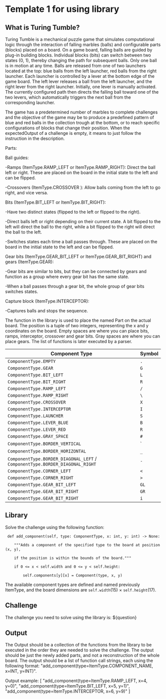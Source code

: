 # Template 1 for using library
## What is Turing Tumble?
Turing Tumble is a mechanical puzzle game that simulates computational logic through the interaction of falling marbles (balls) and configurable parts (blocks) placed on a board.
On a game board, falling balls are guided by plug-in building blocks. Individual blocks (bits) can switch between two states (0, 1), thereby changing the path for subsequent balls. Only one ball is in motion at any time. Balls are released from one of two launchers located at the top: blue balls from the left launcher, red balls from the right launcher. 
Each launcher is controlled by a lever at the bottom edge of the game board. The left lever releases a ball from the left launcher, and the right lever from the right launcher. Initially, one lever is manually activated. The currently configured path then directs the falling ball toward one of the two levers, which automatically triggers the next ball from the corresponding launcher.

The game has a predetermined number of marbles to complete challenges and the objective of the game may be to produce a predefined pattern of blue and red balls in the collection trough at the bottom, or to reach specific configurations of blocks that change their position. When the expectedOutput of a challenge is empty, it means to just follow the instruction in the description.

Parts:

Ball guides:

-Ramps (ItemType.RAMP_LEFT or ItemType.RAMP_RIGHT): Direct the ball left or right. These are placed on the board in the initial state to the left and can be flipped.

-Crossovers (ItemType.CROSSOVER ): Allow balls coming from the left to go right, and vice versa.

Bits (ItemType.BIT_LEFT or ItemType.BIT_RIGHT):

-Have two distinct states (flipped to the left or flipped to the right).

-Direct balls left or right depending on their current state. A bit flipped to the left will direct the ball to the right, while a bit flipped to the right will direct the ball to the left.

-Switches states each time a ball passes through. These are placed on the board in the initial state to the left and can be flipped.

Gear bits (ItemType.GEAR_BIT_LEFT or ItemType.GEAR_BIT_RIGHT) and gears (ItemType.GEAR):

-Gear bits are similar to bits, but they can be connected by gears and function as a group where every gear bit has the same state.

-When a ball passes through a gear bit, the whole group of gear bits switches states.

Capture block (ItemType.INTERCEPTOR):

-Captures balls and stops the sequence.

The function in the library is used to place the named Part on the actual board. The position is a tuple of two integers, representing the x and y coordinates on the board.
Empty spaces are where you can place bits, ramps, interceptor, crossover and gear bits.
Gray spaces are where you can place gears. The list of functions is later executed by a parser.

| Component Type                    | Symbol |
| -------------------------------- | ------ |
| `ComponentType.EMPTY`            | `.`    |
| `ComponentType.GEAR`             | `G`    |
| `ComponentType.BIT_LEFT`         | `L`    |
| `ComponentType.BIT_RIGHT`        | `R`    |
| `ComponentType.RAMP_LEFT`        | `/`    |
| `ComponentType.RAMP_RIGHT`       | `\`    |
| `ComponentType.CROSSOVER`        | `X`    |
| `ComponentType.INTERCEPTOR`      | `I`    |
| `ComponentType.LAUNCHER`         | `S`    |
| `ComponentType.LEVER_BLUE`       | `B`    |
| `ComponentType.LEVER_RED`        | `R`    |
| `ComponentType.GRAY_SPACE`       | `#`    |
| `ComponentType.BORDER_VERTICAL`  | `|`    |
| `ComponentType.BORDER_HORIZONTAL`| `_`    |
| `ComponentType.BORDER_DIAGONAL_LEFT` / `ComponentType.BORDER_DIAGONAL_RIGHT` | `-` |
| `ComponentType.CORNER_LEFT`      | `<`    |
| `ComponentType.CORNER_RIGHT`     | `>`    |
| `ComponentType.GEAR_BIT_LEFT`    | `GL`   |
| `ComponentType.GEAR_BIT_RIGHT`   | `GR`   |
| `ComponentType.GEAR_BIT_RIGHT`   | `i`    |



## Library
Solve the challenge using the following function:
```{python}   
 def add_component(self, type: ComponentType, x: int, y: int) -> None:
    
    """Adds a component of the specified type to the board at position (x, y),
    
    if the position is within the bounds of the board."""
   
    if 0 <= x < self.width and 0 <= y < self.height:
    
        self.components[y][x] = Component(type, x, y)
```        
The available component types are defined and named previously ItemType, and the board dimensions are `self.width`(15) × `self.height`(17).

## Challenge
The challenge you need to solve using the library is: ${question}

## Output
The Output should be a collection of the functions from the library to be executed in the order they are needed to solve the challenge. The output should be just the newly added parts, and not a reconstruction of the whole board.
The output should be a list of function call strings, each using the following format:
"add_component(type=ItemType.COMPONENT_NAME, x=INT, y=INT)".

Output example: [
"add_component(type=ItemType.RAMP_LEFT, x=4, y=0)",
"add_component(type=ItemType.BIT_LEFT, x=5, y=1)",
"add_component(type=ItemType.INTERCEPTOR, x=6, y=9)"
]
